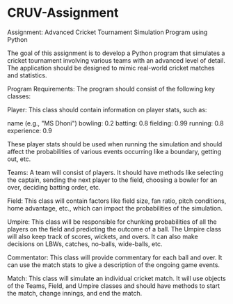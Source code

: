 # CRUV-Assignment

Assignment:
Advanced Cricket Tournament Simulation Program using Python

The goal of this assignment is to develop a Python program that simulates a cricket tournament involving various teams with an advanced level of detail. The application should be designed to mimic real-world cricket matches and statistics.

Program Requirements:
The program should consist of the following key classes:

Player: This class should contain information on player stats, such as:

name (e.g., "MS Dhoni")
bowling: 0.2
batting: 0.8
fielding: 0.99
running: 0.8
experience: 0.9
<etc>

These player stats should be used when running the simulation and should affect the probabilities of various events occurring like a boundary, getting out, etc.

Teams: A team will consist of players. It should have methods like selecting the captain, sending the next player to the field, choosing a bowler for an over, deciding batting order, etc.

Field: This class will contain factors like field size, fan ratio, pitch conditions, home advantage, etc., which can impact the probabilities of the simulation.

Umpire: This class will be responsible for chunking probabilities of all the players on the field and predicting the outcome of a ball. The Umpire class will also keep track of scores, wickets, and overs. It can also make decisions on LBWs, catches, no-balls, wide-balls, etc.

Commentator: This class will provide commentary for each ball and over. It can use the match stats to give a description of the ongoing game events.

Match: This class will simulate an individual cricket match. It will use objects of the Teams, Field, and Umpire classes and should have methods to start the match, change innings, and end the match.
